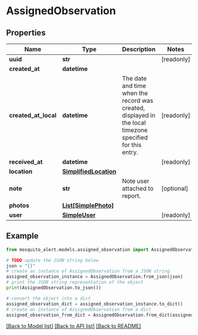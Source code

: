 # AssignedObservation


## Properties

Name | Type | Description | Notes
------------ | ------------- | ------------- | -------------
**uuid** | **str** |  | [readonly] 
**created_at** | **datetime** |  | 
**created_at_local** | **datetime** | The date and time when the record was created, displayed in the local timezone specified for this entry. | [readonly] 
**received_at** | **datetime** |  | [readonly] 
**location** | [**SimplifiedLocation**](SimplifiedLocation.md) |  | 
**note** | **str** | Note user attached to report. | [optional] 
**photos** | [**List[SimplePhoto]**](SimplePhoto.md) |  | 
**user** | [**SimpleUser**](SimpleUser.md) |  | [readonly] 

## Example

```python
from mosquito_alert.models.assigned_observation import AssignedObservation

# TODO update the JSON string below
json = "{}"
# create an instance of AssignedObservation from a JSON string
assigned_observation_instance = AssignedObservation.from_json(json)
# print the JSON string representation of the object
print(AssignedObservation.to_json())

# convert the object into a dict
assigned_observation_dict = assigned_observation_instance.to_dict()
# create an instance of AssignedObservation from a dict
assigned_observation_from_dict = AssignedObservation.from_dict(assigned_observation_dict)
```
[[Back to Model list]](../README.md#documentation-for-models) [[Back to API list]](../README.md#documentation-for-api-endpoints) [[Back to README]](../README.md)


